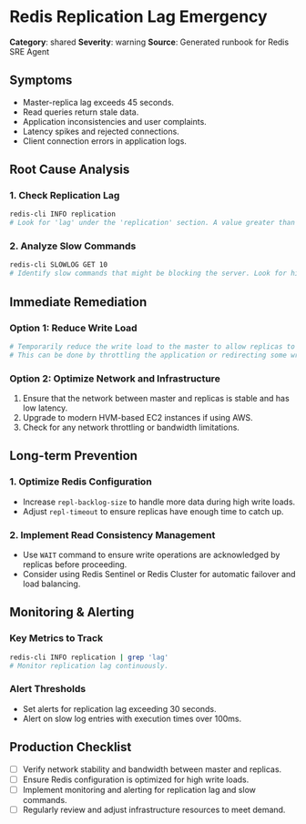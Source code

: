 # Redis Replication Lag Emergency

**Category**: shared
**Severity**: warning
**Source**: Generated runbook for Redis SRE Agent

## Symptoms
- Master-replica lag exceeds 45 seconds.
- Read queries return stale data.
- Application inconsistencies and user complaints.
- Latency spikes and rejected connections.
- Client connection errors in application logs.

## Root Cause Analysis

### 1. Check Replication Lag
```bash
redis-cli INFO replication
# Look for 'lag' under the 'replication' section. A value greater than 45 seconds indicates a problem.
```

### 2. Analyze Slow Commands
```bash
redis-cli SLOWLOG GET 10
# Identify slow commands that might be blocking the server. Look for high execution times.
```

## Immediate Remediation

### Option 1: Reduce Write Load
```bash
# Temporarily reduce the write load to the master to allow replicas to catch up.
# This can be done by throttling the application or redirecting some writes to a queue.
```

### Option 2: Optimize Network and Infrastructure
1. Ensure that the network between master and replicas is stable and has low latency.
2. Upgrade to modern HVM-based EC2 instances if using AWS.
3. Check for any network throttling or bandwidth limitations.

## Long-term Prevention

### 1. Optimize Redis Configuration
- Increase `repl-backlog-size` to handle more data during high write loads.
- Adjust `repl-timeout` to ensure replicas have enough time to catch up.

### 2. Implement Read Consistency Management
- Use `WAIT` command to ensure write operations are acknowledged by replicas before proceeding.
- Consider using Redis Sentinel or Redis Cluster for automatic failover and load balancing.

## Monitoring & Alerting

### Key Metrics to Track
```bash
redis-cli INFO replication | grep 'lag'
# Monitor replication lag continuously.
```

### Alert Thresholds
- Set alerts for replication lag exceeding 30 seconds.
- Alert on slow log entries with execution times over 100ms.

## Production Checklist
- [ ] Verify network stability and bandwidth between master and replicas.
- [ ] Ensure Redis configuration is optimized for high write loads.
- [ ] Implement monitoring and alerting for replication lag and slow commands.
- [ ] Regularly review and adjust infrastructure resources to meet demand.
